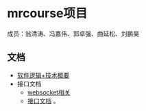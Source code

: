 # mrcourse项目
成员：翁清涛、冯嘉伟、郭卓强、曲延松、刘鹏昊

## 文档
+ [软件逻辑+技术概要](软件逻辑+技术概要.txt)
+ 接口文档
  + [websocket相关](websocket相关接口文档.md)
  + [接口文档](接口文档.md)
  。